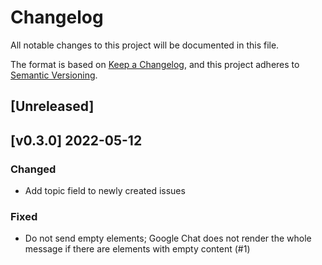 # Changelog

All notable changes to this project will be documented in this file.

The format is based on [Keep a Changelog](https://keepachangelog.com/en/1.0.0/),
and this project adheres to [Semantic Versioning](https://semver.org/spec/v2.0.0.html).

## [Unreleased]

## [v0.3.0] 2022-05-12
### Changed
- Add topic field to newly created issues
### Fixed
- Do not send empty elements; Google Chat does not render the whole message if there are elements with empty content (#1)